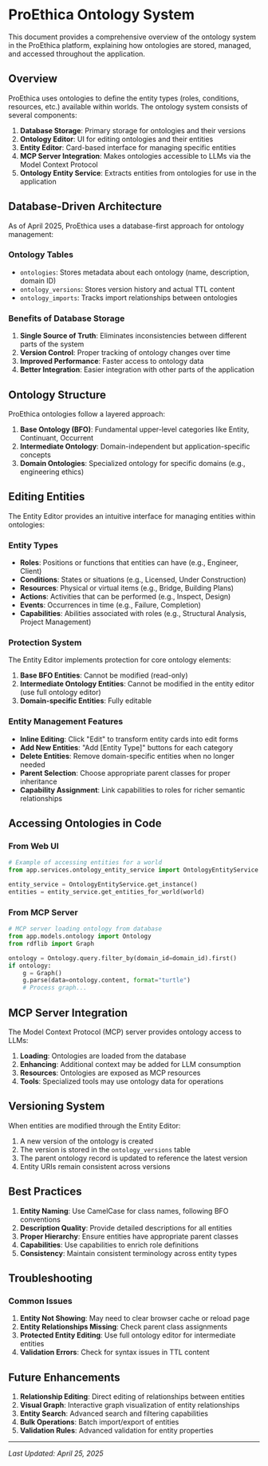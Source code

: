 # ProEthica Ontology System

This document provides a comprehensive overview of the ontology system in the ProEthica platform, explaining how ontologies are stored, managed, and accessed throughout the application.

## Overview

ProEthica uses ontologies to define the entity types (roles, conditions, resources, etc.) available within worlds. The ontology system consists of several components:

1. **Database Storage**: Primary storage for ontologies and their versions
2. **Ontology Editor**: UI for editing ontologies and their entities
3. **Entity Editor**: Card-based interface for managing specific entities
4. **MCP Server Integration**: Makes ontologies accessible to LLMs via the Model Context Protocol
5. **Ontology Entity Service**: Extracts entities from ontologies for use in the application

## Database-Driven Architecture

As of April 2025, ProEthica uses a database-first approach for ontology management:

### Ontology Tables

- `ontologies`: Stores metadata about each ontology (name, description, domain ID)
- `ontology_versions`: Stores version history and actual TTL content
- `ontology_imports`: Tracks import relationships between ontologies

### Benefits of Database Storage

1. **Single Source of Truth**: Eliminates inconsistencies between different parts of the system
2. **Version Control**: Proper tracking of ontology changes over time
3. **Improved Performance**: Faster access to ontology data
4. **Better Integration**: Easier integration with other parts of the application

## Ontology Structure

ProEthica ontologies follow a layered approach:

1. **Base Ontology (BFO)**: Fundamental upper-level categories like Entity, Continuant, Occurrent
2. **Intermediate Ontology**: Domain-independent but application-specific concepts
3. **Domain Ontologies**: Specialized ontology for specific domains (e.g., engineering ethics)

## Editing Entities

The Entity Editor provides an intuitive interface for managing entities within ontologies:

### Entity Types

- **Roles**: Positions or functions that entities can have (e.g., Engineer, Client)
- **Conditions**: States or situations (e.g., Licensed, Under Construction)
- **Resources**: Physical or virtual items (e.g., Bridge, Building Plans)
- **Actions**: Activities that can be performed (e.g., Inspect, Design)
- **Events**: Occurrences in time (e.g., Failure, Completion)
- **Capabilities**: Abilities associated with roles (e.g., Structural Analysis, Project Management)

### Protection System

The Entity Editor implements protection for core ontology elements:

1. **Base BFO Entities**: Cannot be modified (read-only)
2. **Intermediate Ontology Entities**: Cannot be modified in the entity editor (use full ontology editor)
3. **Domain-specific Entities**: Fully editable

### Entity Management Features

- **Inline Editing**: Click "Edit" to transform entity cards into edit forms
- **Add New Entities**: "Add [Entity Type]" buttons for each category
- **Delete Entities**: Remove domain-specific entities when no longer needed
- **Parent Selection**: Choose appropriate parent classes for proper inheritance
- **Capability Assignment**: Link capabilities to roles for richer semantic relationships

## Accessing Ontologies in Code

### From Web UI

```python
# Example of accessing entities for a world
from app.services.ontology_entity_service import OntologyEntityService

entity_service = OntologyEntityService.get_instance()
entities = entity_service.get_entities_for_world(world)
```

### From MCP Server

```python
# MCP server loading ontology from database
from app.models.ontology import Ontology
from rdflib import Graph

ontology = Ontology.query.filter_by(domain_id=domain_id).first()
if ontology:
    g = Graph()
    g.parse(data=ontology.content, format="turtle")
    # Process graph...
```

## MCP Server Integration

The Model Context Protocol (MCP) server provides ontology access to LLMs:

1. **Loading**: Ontologies are loaded from the database
2. **Enhancing**: Additional context may be added for LLM consumption
3. **Resources**: Ontologies are exposed as MCP resources
4. **Tools**: Specialized tools may use ontology data for operations

## Versioning System

When entities are modified through the Entity Editor:

1. A new version of the ontology is created
2. The version is stored in the `ontology_versions` table
3. The parent ontology record is updated to reference the latest version
4. Entity URIs remain consistent across versions

## Best Practices

1. **Entity Naming**: Use CamelCase for class names, following BFO conventions
2. **Description Quality**: Provide detailed descriptions for all entities
3. **Proper Hierarchy**: Ensure entities have appropriate parent classes
4. **Capabilities**: Use capabilities to enrich role definitions
5. **Consistency**: Maintain consistent terminology across entity types

## Troubleshooting

### Common Issues

1. **Entity Not Showing**: May need to clear browser cache or reload page
2. **Entity Relationships Missing**: Check parent class assignments
3. **Protected Entity Editing**: Use full ontology editor for intermediate entities
4. **Validation Errors**: Check for syntax issues in TTL content

## Future Enhancements

1. **Relationship Editing**: Direct editing of relationships between entities
2. **Visual Graph**: Interactive graph visualization of entity relationships
3. **Entity Search**: Advanced search and filtering capabilities
4. **Bulk Operations**: Batch import/export of entities
5. **Validation Rules**: Advanced validation for entity properties

---

*Last Updated: April 25, 2025*

